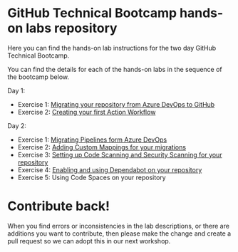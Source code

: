# GitHub Technical Bootcamp hands-on labs repository

Here you can find the hands-on lab instructions for the two day GitHub Technical Bootcamp.

You can find the details for each of the hands-on labs in the sequence of the bootcamp below. 

Day 1:
- Exercise 1: [Migrating your repository from Azure DevOps to GitHub](settinguprepository.md)
- Exercise 2: [Creating your first Action Workflow](myfirstaction.md)

Day 2:
- Exercise 1: [Migrating Pipelines form Azure DevOps](migration.md) 
- Exercise 2: [Adding Custom Mappings for your migrations](Adding-Custom-Mappings-for-your-migrations.md)
- Exercise 3: [Setting up Code Scanning and Security Scanning for your repository](codescanning.md)
- Exercise 4: [Enabling and using Dependabot on your repository](https://github.com/Microsoft-Bootcamp/HOL/blob/main/dependabot.md)
- Exercise 5: Using Code Spaces on your repository

# Contribute back!
When you find errors or inconsistencies in the lab descriptions, or there are additions you want to contribute, then please make the change and create a pull request so we can adopt this in our next workshop. 
